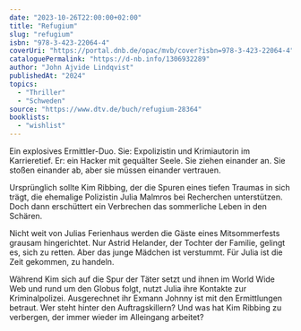 ```yaml
---
date: "2023-10-26T22:00:00+02:00"
title: "Refugium"
slug: "refugium"
isbn: "978-3-423-22064-4"
coverUri: "https://portal.dnb.de/opac/mvb/cover?isbn=978-3-423-22064-4"
cataloguePermalink: "https://d-nb.info/1306932289"
author: "John Ajvide Lindqvist"
publishedAt: "2024"
topics:
  - "Thriller"
  - "Schweden"
source: "https://www.dtv.de/buch/refugium-28364"
booklists:
  - "wishlist"
---
```

Ein explosives Ermittler-Duo. Sie: Expolizistin und Krimiautorin im
Karrieretief. Er: ein Hacker mit gequälter Seele. Sie ziehen einander an. Sie
stoßen einander ab, aber sie müssen einander vertrauen.

Ursprünglich sollte Kim Ribbing, der die Spuren eines tiefen Traumas in sich
trägt, die ehemalige Polizistin Julia Malmros bei Recherchen unterstützen. Doch
dann erschüttert ein Verbrechen das sommerliche Leben in den Schären.

Nicht weit von Julias Ferienhaus werden die Gäste eines Mitsommerfests grausam
hingerichtet. Nur Astrid Helander, der Tochter der Familie, gelingt es, sich
zu retten. Aber das junge Mädchen ist verstummt. Für Julia ist die Zeit
gekommen, zu handeln.

Während Kim sich auf die Spur der Täter setzt und ihnen im World Wide Web und
rund um den Globus folgt, nutzt Julia ihre Kontakte zur Kriminalpolizei.
Ausgerechnet ihr Exmann Johnny ist mit den Ermittlungen betraut. Wer steht
hinter den Auftragskillern? Und was hat Kim Ribbing zu verbergen, der immer
wieder im Alleingang arbeitet?